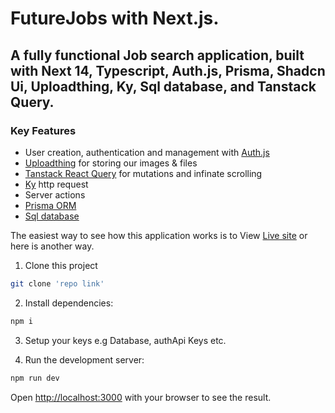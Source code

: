 # FutureJobs with Next.js.

## A fully functional Job search application, built with Next 14, Typescript, Auth.js, Prisma, Shadcn Ui, Uploadthing, Ky, Sql database, and Tanstack Query.

### Key Features

- User creation, authentication and management with [Auth.js](https://authjs.dev/)
- [Uploadthing](https://uploadthing.com/) for storing our images & files
- [Tanstack React Query](https://tanstack.com/query/latest) for mutations and infinate scrolling
- [Ky](https://www.npmjs.com/package/ky) http request
- Server actions
- [Prisma ORM](https://next-auth.js.org/v3/adapters/prisma)
- [Sql database](https://aiven.io/)

The easiest way to see how this application works is to View [Live site](https://vercel.com) or here is another way.

1. Clone this project

```bash
git clone 'repo link'

```

2. Install dependencies:

```bash
npm i

```

3. Setup your keys e.g Database, authApi Keys etc.

4. Run the development server:

```bash
npm run dev

```

Open [http://localhost:3000](http://localhost:3000) with your browser to see the result.

